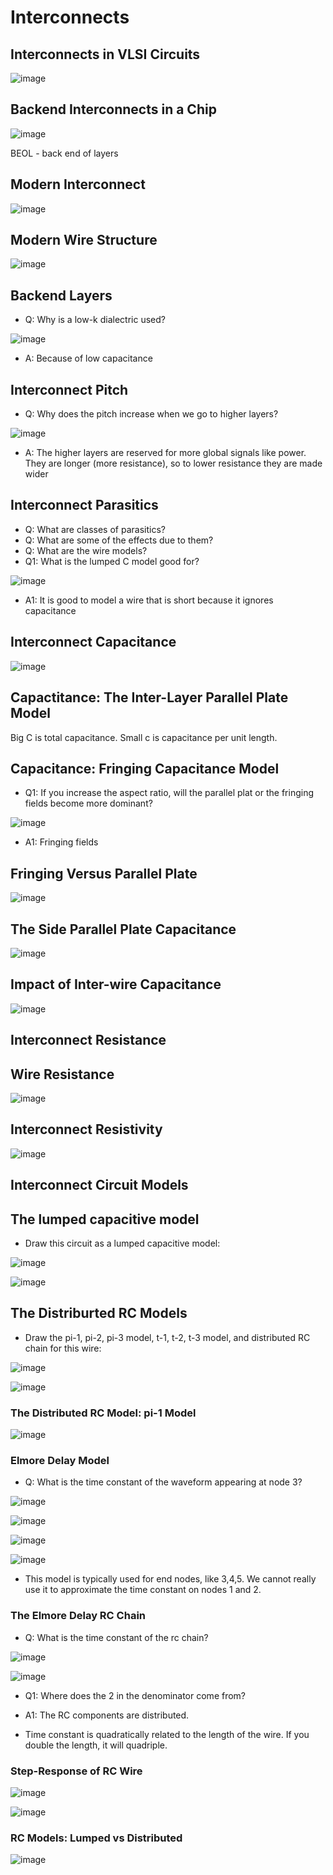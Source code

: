 # Interconnects

## Interconnects in VLSI Circuits
![image](https://github.com/user-attachments/assets/fdbbda6d-2ee7-485e-8bdf-ca0dec52a907)

## Backend Interconnects in a Chip
![image](https://github.com/user-attachments/assets/661e8bc3-3731-49b3-b6fc-18bc181f74aa)

BEOL - back end of layers

## Modern Interconnect
![image](https://github.com/user-attachments/assets/bc120ab3-ecfe-4d33-924d-e3d413027c60)

## Modern Wire Structure
![image](https://github.com/user-attachments/assets/7521312f-23a9-42d1-b7ef-ebfdacf1a7fc)

## Backend Layers
- Q: Why is a low-k dialectric used?

![image](https://github.com/user-attachments/assets/ee3c0a97-6d70-4abf-8c45-0b9a62612487)

- A: Because of low capacitance

## Interconnect Pitch
- Q: Why does the pitch increase when we go to higher layers?

![image](https://github.com/user-attachments/assets/b9edfe4a-e68d-4d10-89e4-67018ac5f595)

- A: The higher layers are reserved for more global signals like power. They are longer (more resistance), so to lower resistance they are made wider

## Interconnect Parasitics
- Q: What are classes of parasitics?
- Q: What are some of the effects due to them?
- Q: What are the wire models?
- Q1: What is the lumped C model good for?

![image](https://github.com/user-attachments/assets/bc454987-c9de-43a7-94e2-3f25942b087f)

- A1: It is good to model a wire that is short because it ignores capacitance

## Interconnect Capacitance
![image](https://github.com/user-attachments/assets/333a2d2c-9867-4509-874a-e60d19dc00a9)

## Capactitance: The Inter-Layer Parallel Plate Model
Big C is total capacitance. Small c is capacitance per unit length.

## Capacitance: Fringing Capacitance Model
- Q1: If you increase the aspect ratio, will the parallel plat or the fringing fields become more dominant?
  
![image](https://github.com/user-attachments/assets/2c8cb819-cdea-4d3d-8be2-ef7b834ce70b)

- A1: Fringing fields
  
## Fringing Versus Parallel Plate
![image](https://github.com/user-attachments/assets/fe196d3a-a3d4-4b14-97ec-a87eb48b3be3)

## The Side Parallel Plate Capacitance
![image](https://github.com/user-attachments/assets/afc5efd5-88b9-447e-91cd-496ea3e0c50b)

## Impact of Inter-wire Capacitance
![image](https://github.com/user-attachments/assets/e66fd208-a3a3-4375-868d-90a8f78179c7)

## Interconnect Resistance

## Wire Resistance
![image](https://github.com/user-attachments/assets/5fb0c45e-d049-453e-b190-ede6ec89796e)

## Interconnect Resistivity
![image](https://github.com/user-attachments/assets/cc298d3f-f4a5-47ca-8e1b-d0389e06d428)

## Interconnect Circuit Models

## The lumped capacitive model
- Draw this circuit as a lumped capacitive model:
  
![image](https://github.com/user-attachments/assets/ae07abc1-4bec-49fa-9e84-fefc3511a59e)

![image](https://github.com/user-attachments/assets/b7859669-aae5-46af-90d0-3a5f6888c28f)

## The Distriburted RC Models
- Draw the pi-1, pi-2, pi-3 model, t-1, t-2, t-3 model, and distributed RC chain for this wire:
  
![image](https://github.com/user-attachments/assets/f4dd991b-09ad-47ff-84f3-733f0a60dd70)

![image](https://github.com/user-attachments/assets/95644bdd-5f46-425d-b844-cb2e2de11559)

### The Distributed RC Model: pi-1 Model
![image](https://github.com/user-attachments/assets/fc227073-e12a-4533-8067-ef576b9bbe24)

### Elmore Delay Model
- Q: What is the time constant of the waveform appearing at node 3?

![image](https://github.com/user-attachments/assets/72703af7-fc4c-459c-a4dc-884fccdcc446)

![image](https://github.com/user-attachments/assets/81f7c60f-1759-4795-99f5-e612c248a187)

![image](https://github.com/user-attachments/assets/405e1512-9a1c-4c33-b831-fc45f80bf791)

![image](https://github.com/user-attachments/assets/a7957e5d-3212-4d2c-b79e-e3e5253fb577)

- This model is typically used for end nodes, like 3,4,5. We cannot really use it to approximate the time constant on nodes 1 and 2.

### The Elmore Delay RC Chain
- Q: What is the time constant of the rc chain?

![image](https://github.com/user-attachments/assets/399263f9-f702-40f2-8d91-4f3e82685d58)

![image](https://github.com/user-attachments/assets/79731df3-5a2a-4948-9593-6762648bc3c7)

- Q1: Where does the 2 in the denominator come from?
- A1: The RC components are distributed.

- Time constant is quadratically related to the length of the wire. If you double the length, it will quadriple.

### Step-Response of RC Wire
![image](https://github.com/user-attachments/assets/1b8743cf-d95d-4781-90b0-82291a9a4e43)

![image](https://github.com/user-attachments/assets/d095623a-719a-47ad-9821-3cd549903101)

### RC Models: Lumped vs Distributed
![image](https://github.com/user-attachments/assets/ccde7d8a-692b-4635-b5d0-80dd54544f14)
